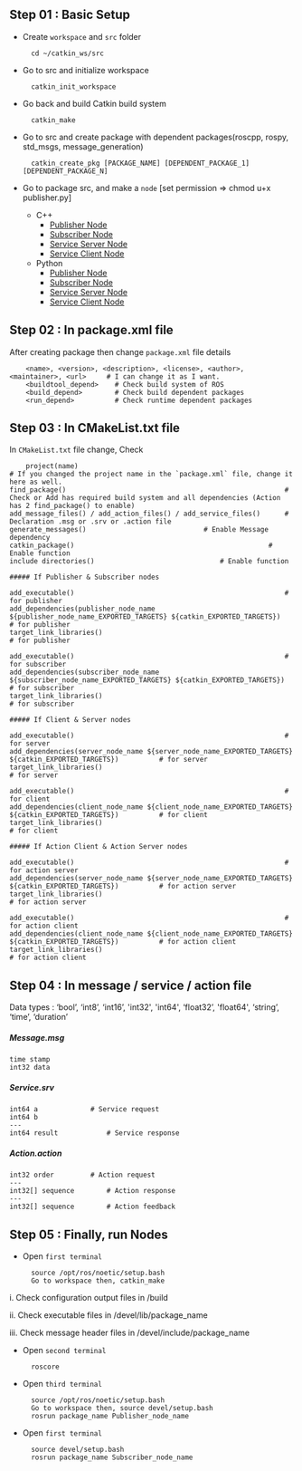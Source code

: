 ## Step 01 : Basic Setup

- Create `workspace` and `src` folder

		cd ~/catkin_ws/src

- Go to src and initialize workspace

		catkin_init_workspace
	
- Go back and build Catkin build system

		catkin_make
	
- Go to src and create package with dependent packages(roscpp, rospy, std_msgs, message_generation)

		catkin_create_pkg [PACKAGE_NAME] [DEPENDENT_PACKAGE_1] [DEPENDENT_PACKAGE_N]

- Go to package src, and make a `node` [set permission => chmod u+x publisher.py]
	- C++
		- [Publisher Node](https://github.com/denuwan-yasodhana/ros/blob/main/Interprocess%20Communiaction/Publisher_C%2B%2B.cpp)
		- [Subscriber Node](https://github.com/denuwan-yasodhana/ros/blob/main/Interprocess%20Communiaction/Subscriber_C%2B%2B.cpp)
		- [Service Server Node](https://github.com/denuwan-yasodhana/ros/blob/main/Interprocess%20Communiaction/Service_server_C%2B%2B.cpp)
		- [Service Client Node](https://github.com/denuwan-yasodhana/ros/blob/main/Interprocess%20Communiaction/Service_client_C%2B%2B.cpp)
	- Python
		- [Publisher Node](https://github.com/denuwan-yasodhana/ros/blob/main/Interprocess%20Communiaction/Publisher_python.py)
		- [Subscriber Node](https://github.com/denuwan-yasodhana/ros/blob/main/Interprocess%20Communiaction/Subscriber_python.py)
		- [Service Server Node](https://github.com/denuwan-yasodhana/ros/blob/main/Interprocess%20Communiaction/Service_server_Python.py)
		- [Service Client Node](https://github.com/denuwan-yasodhana/ros/blob/main/Interprocess%20Communiaction/Service_client_Python.py)

## Step 02 : In package.xml file

After creating package then change `package.xml` file details		

        <name>, <version>, <description>, <license>, <author>, <maintainer>, <url>     # I can change it as I want.
        <buildtool_depend>    # Check build system of ROS
        <build_depend>        # Check build dependent packages
        <run_depend>          # Check runtime dependent packages

## Step 03 : In CMakeList.txt file

In `CMakeList.txt` file change, Check

        project(name)                                                     	# If you changed the project name in the `package.xml` file, change it here as well. 
	find_package()                                                    	# Check or Add has required build system and all dependencies (Action has 2 find_package() to enable)
	add_message_files() / add_action_files() / add_service_files()    	# Declaration .msg or .srv or .action file
	generate_messages()					   	    	# Enable Message dependency 
	catkin_package()		                                    	# Enable function
	include directories()						    	# Enable function

	##### If Publisher & Subscriber nodes
	
	add_executable()													# for publisher
	add_dependencies(publisher_node_name ${publisher_node_name_EXPORTED_TARGETS} ${catkin_EXPORTED_TARGETS})		# for publisher 
	target_link_libraries()													# for publisher

	add_executable()													# for subscriber
	add_dependencies(subscriber_node_name ${subscriber_node_name_EXPORTED_TARGETS} ${catkin_EXPORTED_TARGETS})		# for subscriber
	target_link_libraries()													# for subscriber
	
	##### If Client & Server nodes
	
	add_executable()													# for server
	add_dependencies(server_node_name ${server_node_name_EXPORTED_TARGETS} ${catkin_EXPORTED_TARGETS})			# for server 
	target_link_libraries()													# for server

	add_executable()													# for client
	add_dependencies(client_node_name ${client_node_name_EXPORTED_TARGETS} ${catkin_EXPORTED_TARGETS})			# for client
	target_link_libraries()													# for client
	
	##### If Action Client & Action Server nodes
	
	add_executable()													# for action server
	add_dependencies(server_node_name ${server_node_name_EXPORTED_TARGETS} ${catkin_EXPORTED_TARGETS})			# for action server 
	target_link_libraries()													# for action server

	add_executable()													# for action client
	add_dependencies(client_node_name ${client_node_name_EXPORTED_TARGETS} ${catkin_EXPORTED_TARGETS})			# for action client
	target_link_libraries()													# for action client
	
	
## Step 04 : In message / service / action file

Data types : ‘bool’, ‘int8’, ‘int16’, 'int32', 'int64', ‘float32’, 'float64', ‘string’, ‘time’, ‘duration’

##### Message.msg

	time stamp
	int32 data
	
##### Service.srv

	int64 a 			# Service request
	int64 b 
	---
	int64 result			# Service response
	
##### Action.action

	
	int32 order			# Action request
	---
	int32[] sequence		# Action response
	---
	int32[] sequence		# Action feedback
	
## Step 05 : Finally, run Nodes

- Open 	`first terminal` 
	
		source /opt/ros/noetic/setup.bash
		Go to workspace then, catkin_make

i. Check configuration output files in /build

ii. Check executable files in /devel/lib/package_name

iii. Check message header files in /devel/include/package_name

- Open `second terminal`

		roscore
		
- Open `third terminal`

		source /opt/ros/noetic/setup.bash
		Go to workspace then, source devel/setup.bash
		rosrun package_name Publisher_node_name
		
- Open `first terminal`
		
		source devel/setup.bash
		rosrun package_name Subscriber_node_name
	
	
	

